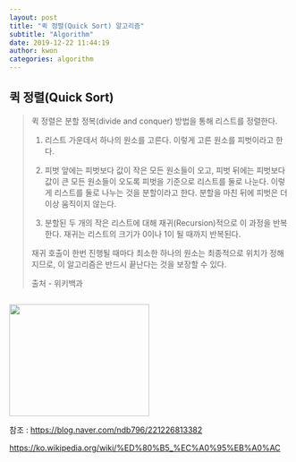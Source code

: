 ```yaml
---
layout: post
title: "퀵 정렬(Quick Sort) 알고리즘"
subtitle: "Algorithm"
date: 2019-12-22 11:44:19
author: kwon
categories: algorithm
---
```



## 퀵 정렬(Quick Sort)
>퀵 정렬은 분할 정복(divide and conquer) 방법을 통해 리스트를 정렬한다.
>
>1. 리스트 가운데서 하나의 원소를 고른다. 이렇게 고른 원소를 피벗이라고 한다.
>
>2. 피벗 앞에는 피벗보다 값이 작은 모든 원소들이 오고, 피벗 뒤에는 피벗보다 값이 큰 모든 원소들이 오도록 피벗을 기준으로 리스트를 둘로 나눈다. 이렇게 리스트를 둘로 나누는 것을 분할이라고 한다. 분할을 마친 뒤에 피벗은 더 이상 움직이지 않는다.
>
>3. 분할된 두 개의 작은 리스트에 대해 재귀(Recursion)적으로 이 과정을 반복한다. 재귀는 리스트의 크기가 0이나 1이 될 때까지 반복된다.
>
>재귀 호출이 한번 진행될 때마다 최소한 하나의 원소는 최종적으로 위치가 정해지므로, 이 알고리즘은 반드시 끝난다는 것을 보장할 수 있다.
>
>출처 - 위키백과



```C++


```

<div style="width: 250px; height: 200px;">
    <img src="https://kyu9341.github.io/assets/quicksort.png" style="width: 250px
    ; height: 200px;">
</div>



참조 : <https://blog.naver.com/ndb796/221226813382>

<https://ko.wikipedia.org/wiki/%ED%80%B5_%EC%A0%95%EB%A0%AC>
